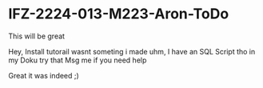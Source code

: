 # IFZ-2224-013-M223-Aron-ToDo
This will be great

Hey, Install tutorail wasnt someting i made
uhm, I have an SQL Script tho in my Doku
try that
Msg me if you need help

Great it was indeed ;)
